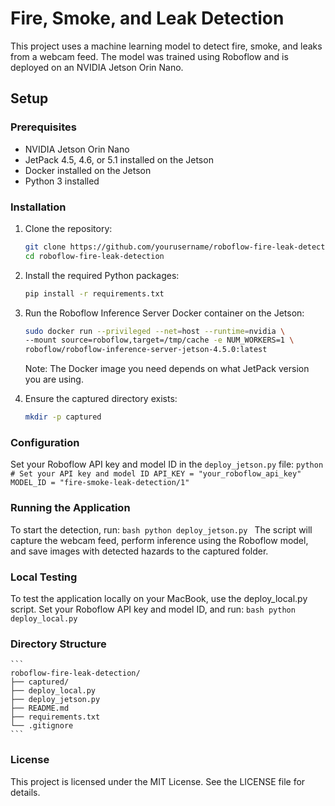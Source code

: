 # Fire, Smoke, and Leak Detection

This project uses a machine learning model to detect fire, smoke, and leaks from a webcam feed. The model was trained using Roboflow and is deployed on an NVIDIA Jetson Orin Nano.

## Setup

### Prerequisites

- NVIDIA Jetson Orin Nano
- JetPack 4.5, 4.6, or 5.1 installed on the Jetson
- Docker installed on the Jetson
- Python 3 installed

### Installation

1. Clone the repository:

   ```bash
   git clone https://github.com/yourusername/roboflow-fire-leak-detection.git
   cd roboflow-fire-leak-detection
   ```

2. Install the required Python packages:
    ```bash
    pip install -r requirements.txt
    ```

3. Run the Roboflow Inference Server Docker container on the Jetson:
    ```bash
    sudo docker run --privileged --net=host --runtime=nvidia \
    --mount source=roboflow,target=/tmp/cache -e NUM_WORKERS=1 \
    roboflow/roboflow-inference-server-jetson-4.5.0:latest
    ```
    Note: The Docker image you need depends on what JetPack version you are using.

4. Ensure the captured directory exists:
    ```bash
    mkdir -p captured
    ```

### Configuration
Set your Roboflow API key and model ID in the `deploy_jetson.py` file:
    ```python
    # Set your API key and model ID
    API_KEY = "your_roboflow_api_key"
    MODEL_ID = "fire-smoke-leak-detection/1"
    ```

### Running the Application
To start the detection, run:
    ```bash
    python deploy_jetson.py
    ```
    The script will capture the webcam feed, perform inference using the Roboflow model, and save images with detected hazards to the captured folder.

### Local Testing
To test the application locally on your MacBook, use the deploy_local.py script. Set your Roboflow API key and model ID, and run:
    ```bash
    python deploy_local.py
    ```

### Directory Structure
    ```
    roboflow-fire-leak-detection/
    ├── captured/
    ├── deploy_local.py
    ├── deploy_jetson.py
    ├── README.md
    ├── requirements.txt
    └── .gitignore
    ```

### License
This project is licensed under the MIT License. See the LICENSE file for details.

